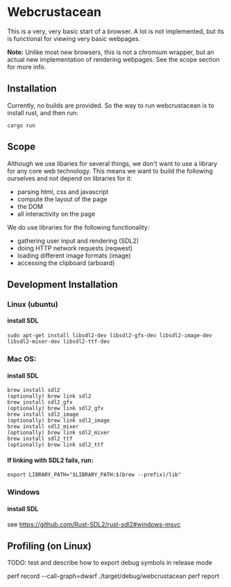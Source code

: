 # Webcrustacean

This is a very, very basic start of a browser. A lot is not implemented, but its is functional for viewing very basic webpages.

__Note:__ Unlike most new browsers, this is not a chromium wrapper, but an actual new implementation of rendering webpages. See the scope section for more info.



## Installation

Currently, no builds are provided. So the way to run webcrustacean is to install rust, and then run:

```cargo run```



## Scope

Although we use libaries for several things, we don't want to use a library for any core web technology. This means we want to build the following ourselves and not depend on libraries for it:

- parsing html, css and javascript
- compute the layout of the page
- the DOM
- all interactivity on the page


We do use libraries for the following functionality:

- gathering user input and rendering (SDL2)
- doing HTTP network requests (reqwest)
- loading different image formats (image)
- accessing the clipboard (arboard)



## Development Installation


### Linux (ubuntu)

#### install SDL

```sudo apt-get install libsdl2-dev libsdl2-gfx-dev libsdl2-image-dev libsdl2-mixer-dev libsdl2-ttf-dev```



### Mac OS:

#### install SDL

```
brew install sdl2
(optionally) brew link sdl2
brew install sdl2_gfx
(optionally) brew link sdl2_gfx
brew install sdl2_image
(optionally) brew link sdl2_image
brew install sdl2_mixer
(optionally) brew link sdl2_mixer
brew install sdl2_ttf
(optionally) brew link sdl2_ttf
```


#### If linking with SDL2 fails, run:

```export LIBRARY_PATH="$LIBRARY_PATH:$(brew --prefix)/lib"```



### Windows

#### install SDL

see <https://github.com/Rust-SDL2/rust-sdl2#windows-msvc>



## Profiling (on Linux)

TODO: test and describe how to export debug symbols in release mode

perf record --call-graph=dwarf ./target/debug/webcrustacean
perf report
